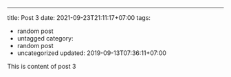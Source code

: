 ---
title: Post 3
date: 2021-09-23T21:11:17+07:00
tags:
  - random post
  - untagged
category:
  - random post
  - uncategorized
updated: 2019-09-13T07:36:11+07:00

This is content of post 3